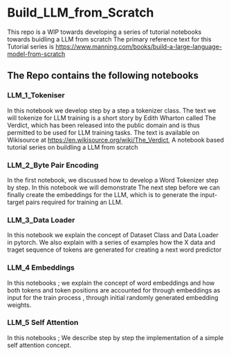# Build_LLM_from_Scratch

This repo is a WIP towards developing a series of tutorial notebooks towards buidling a LLM from scratch 
The primary reference text for this Tutorial series is 
https://www.manning.com/books/build-a-large-language-model-from-scratch


## The Repo contains the following notebooks 

###  LLM_1_Tokeniser
In this notebook we develop step by a step a tokenizer class. The text we will tokenize for LLM training is a short story by Edith Wharton called The Verdict, which has been released into the public domain and is thus permitted to be used for LLM training tasks. The text is available on Wikisource at https://en.wikisource.org/wiki/The_Verdict,
A notebook based tutorial series on buildling a LLM from scratch 


###  LLM_2_Byte Pair Encoding
In the first notebook, we discussed how to develop a Word Tokenizer step by step. In this notebook we will demonstrate The next step before we can finally create the embeddings for the LLM, which  is to generate the input-target pairs required for training an LLM.


###  LLM_3_Data Loader
In this notebook we explain the concept of Dataset Class and Data Loader in pytorch. We also explain with a series of examples how the X data and traget sequence of tokens are generated for creating a next word predictor 


###  LLM_4 Embeddings 
In this notebooks ; we explain the concept of word embeddings and how both tokens and token positions are accounted for through embeddings as input for the train process , through initial randomly generated embedding weights.

###  LLM_5 Self Attention  
In this notebooks ; We describe step by step the implementation of a simple self attention concept. 
